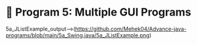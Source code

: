 # 📌 Program 5: Multiple GUI Programs

5a_JListExample_output-->(https://github.com/Mehek04/Advance-java-programs/blob/main/5a_Swing.java/5a_JListExample.png)
